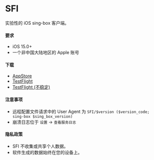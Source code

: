 # SFI

实验性的 iOS sing-box 客户端。

#### 要求

* iOS 15.0+
* 一个非中国大陆地区的 Apple 账号

#### 下载

* [AppStore](https://apps.apple.com/us/app/sing-box/id6451272673)
* [TestFlight](https://testflight.apple.com/join/AcqO44FH)
* [TestFlight (不稳定)](https://testflight.apple.com/join/Aqw9v5D3)

#### 注意事项

* 远程配置文件请求中的 User Agent 为 `SFI/$version ($version_code; sing-box $sing_box_version)`
* 崩溃日志位于 `设置` -> `查看服务日志`

#### 隐私政策

* SFI 不收集或共享个人数据。
* 软件生成的数据始终在您的设备上。

